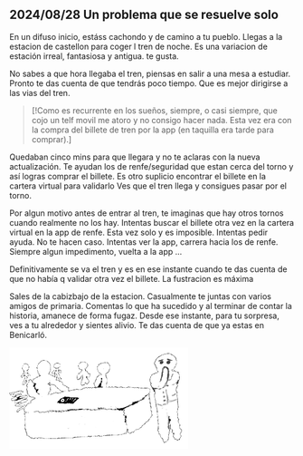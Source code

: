 ## 2024/08/28 Un problema que se resuelve solo 

En un difuso inicio, estáss cachondo y de camino a tu pueblo.
Llegas a la estacion de castellon para coger l tren de noche.
Es una variacion de estación irreal, fantasiosa y antigua. te gusta.

No sabes a que hora llegaba el tren, piensas en salir a una mesa a estudiar.
Pronto te das cuenta de que tendrás poco tiempo.
Que es mejor dirigirse a las vias del tren.

> [!Como es recurrente en los sueños, siempre, o casi siempre, que cojo un telf movil me atoro y no consigo hacer nada. Esta vez era con la compra del billete de tren por la app (en taquilla era tarde para comprar).]

Quedaban cinco mins para que llegara y no te aclaras con la nueva actualización.
Te ayudan los de renfe/seguridad que estan cerca del torno y así logras comprar el billete.
Es otro suplicio encontrar el billete en la cartera virtual para validarlo
Ves que el tren llega y consigues pasar por el torno.

Por algun motivo antes de entrar al tren, te imaginas que hay otros tornos cuando realmente no los hay.
Intentas buscar el billete otra vez en la cartera virtual en la app de renfe.
Esta vez solo y es imposible.
Intentas pedir ayuda.
No te hacen caso.
Intentas ver la app, carrera hacia los de renfe.
Siempre algun impedimento, vuelta a la app ... 

Definitivamente se va el tren y es en ese instante cuando te das cuenta de que no había q validar otra vez el billete.
La fustracion es máxima 

Sales de la cabizbajo de la estacion.
Casualmente te juntas con varios amigos de primaria.
Comentas lo que ha sucedido y al terminar de contar la historia, amanece de forma fugaz.
Desde ese instante, para tu sorpresa, ves a tu alrededor y sientes alivio.
Te das cuenta de que ya estas en Benicarló.

![melt my brain](https://raw.githubusercontent.com/ddavb/ddavb.github.io/master/_images/idea32_edit.png)